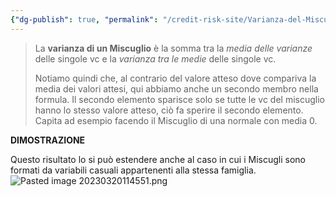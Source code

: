 ```yaml
---
{"dg-publish": true, "permalink": "/credit-risk-site/Varianza-del-Miscuglio/"}
---
```






> La **varianza di un Miscuglio** è la somma tra la *media delle varianze* delle singole vc e la *varianza tra le medie* delle singole vc.
> <style> .container {font-family: sans-serif; text-align: center;} .button-wrapper button {z-index: 1;height: 40px; width: 100px; margin: 10px;padding: 5px;} .excalidraw .App-menu_top .buttonList { display: flex;} .excalidraw-wrapper { height: 800px; margin: 50px; position: relative;} :root[dir="ltr"] .excalidraw .layer-ui__wrapper .zen-mode-transition.App-menu_bottom--transition-left {transform: none;} </style><script src="https://cdn.jsdelivr.net/npm/react@17/umd/react.production.min.js"></script><script src="https://cdn.jsdelivr.net/npm/react-dom@17/umd/react-dom.production.min.js"></script><script type="text/javascript" src="https://cdn.jsdelivr.net/npm/@excalidraw/excalidraw@0/dist/excalidraw.production.min.js"></script><div id="Variabile_casuale_miscuglio_2023-03-20_1142.09.excalidraw.md1"></div><script>(function(){const InitialData={"type":"excalidraw","version":2,"source":"https://excalidraw.com","elements":[{"id":"mVxVJ4CFz0wKRgR07DXf4","type":"image","x":-294.90889739990234,"y":-92.6863021850586,"width":551,"height":162,"angle":0,"strokeColor":"transparent","backgroundColor":"transparent","fillStyle":"hachure","strokeWidth":1,"strokeStyle":"solid","roughness":1,"opacity":100,"groupIds":[],"roundness":null,"seed":625302631,"version":20,"versionNonce":539121575,"isDeleted":false,"boundElements":null,"updated":1679308931575,"link":null,"locked":false,"status":"pending","fileId":"71e50c8acd3eb3182c5b4b8c168e5fcc58ea3835","scale":[1,1]},{"id":"cPm7zOssnPPr1KGREBUDz","type":"ellipse","x":-196.1874008178711,"y":-100.7866439819336,"width":151.17144775390625,"height":176.00149536132812,"angle":0,"strokeColor":"#d9480f","backgroundColor":"transparent","fillStyle":"hachure","strokeWidth":1,"strokeStyle":"solid","roughness":1,"opacity":100,"groupIds":[],"roundness":{"type":2},"seed":730700361,"version":52,"versionNonce":885265639,"isDeleted":false,"boundElements":null,"updated":1679308937256,"link":null,"locked":false},{"id":"n8gqeN8S","type":"text","x":-228.3204574584961,"y":-132.84703826904297,"width":175,"height":20,"angle":0,"strokeColor":"#d9480f","backgroundColor":"transparent","fillStyle":"hachure","strokeWidth":1,"strokeStyle":"solid","roughness":1,"opacity":100,"groupIds":[],"roundness":null,"seed":2028032265,"version":70,"versionNonce":1338417289,"isDeleted":false,"boundElements":null,"updated":1679308951851,"link":null,"locked":false,"text":"Media tra le varianze","rawText":"Media tra le varianze","fontSize":16,"fontFamily":1,"textAlign":"left","verticalAlign":"top","baseline":14,"containerId":null,"originalText":"Media tra le varianze"},{"type":"text","version":134,"versionNonce":808041769,"isDeleted":false,"id":"9g87LmYo","fillStyle":"hachure","strokeWidth":1,"strokeStyle":"solid","roughness":1,"opacity":100,"angle":0,"x":30.835182189941406,"y":-133.13309478759766,"strokeColor":"#5c940d","backgroundColor":"transparent","width":172,"height":20,"seed":1842890887,"groupIds":[],"roundness":null,"boundElements":null,"updated":1679308971812,"link":null,"locked":false,"fontSize":16,"fontFamily":1,"text":"Varianza tra le medie","rawText":"Varianza tra le medie","baseline":14,"textAlign":"left","verticalAlign":"top","containerId":null,"originalText":"Varianza tra le medie"},{"id":"S7QEzzQj4yyZvLsURy1al","type":"ellipse","x":-27.488792419433594,"y":-91.29277801513672,"width":278.24298095703125,"height":148.25021362304688,"angle":0,"strokeColor":"#5c940d","backgroundColor":"transparent","fillStyle":"hachure","strokeWidth":1,"strokeStyle":"solid","roughness":1,"opacity":100,"groupIds":[],"roundness":{"type":2},"seed":472526857,"version":62,"versionNonce":266234343,"isDeleted":false,"boundElements":null,"updated":1679308981203,"link":null,"locked":false}],"appState":{"theme":"light","viewBackgroundColor":"#ffffff","currentItemStrokeColor":"#5c940d","currentItemBackgroundColor":"transparent","currentItemFillStyle":"hachure","currentItemStrokeWidth":1,"currentItemStrokeStyle":"solid","currentItemRoughness":1,"currentItemOpacity":100,"currentItemFontFamily":1,"currentItemFontSize":16,"currentItemTextAlign":"left","currentItemStartArrowhead":null,"currentItemEndArrowhead":"arrow","scrollX":667.0918579101562,"scrollY":312.6297607421875,"zoom":{"value":1},"currentItemRoundness":"round","gridSize":null,"colorPalette":{}},"files":{}};InitialData.scrollToContent=true;App=()=>{const e=React.useRef(null),t=React.useRef(null),[n,i]=React.useState({width:void 0,height:void 0});return React.useEffect(()=>{i({width:t.current.getBoundingClientRect().width,height:t.current.getBoundingClientRect().height});const e=()=>{i({width:t.current.getBoundingClientRect().width,height:t.current.getBoundingClientRect().height})};return window.addEventListener("resize",e),()=>window.removeEventListener("resize",e)},[t]),React.createElement(React.Fragment,null,React.createElement("div",{className:"excalidraw-wrapper",ref:t},React.createElement(ExcalidrawLib.Excalidraw,{ref:e,width:n.width,height:n.height,initialData:InitialData,viewModeEnabled:!0,zenModeEnabled:!0,gridModeEnabled:!1})))},excalidrawWrapper=document.getElementById("Variabile_casuale_miscuglio_2023-03-20_1142.09.excalidraw.md1");ReactDOM.render(React.createElement(App),excalidrawWrapper);})();</script>
> Notiamo quindi che, al contrario del valore atteso dove compariva la media dei valori attesi, qui abbiamo anche un secondo membro nella formula.
> Il secondo elemento sparisce solo se tutte le vc del miscuglio hanno lo stesso valore atteso, ciò fa sperire il secondo elemento. Capita ad esempio facendo il Miscuglio di una normale con media $0$.

**DIMOSTRAZIONE**
<div id="Varianza_del_Miscuglio_2023-06-01_1555.13.excalidraw.md2"></div><script>(function(){const InitialData={"type":"excalidraw","version":2,"source":"https://excalidraw.com","elements":[{"type":"image","version":203,"versionNonce":437247122,"isDeleted":false,"id":"KwqMwJhXl_Uk4xhETuMr2","fillStyle":"hachure","strokeWidth":0.5,"strokeStyle":"solid","roughness":1,"opacity":100,"angle":0,"x":-244.5294593586117,"y":-170.9088267817832,"strokeColor":"transparent","backgroundColor":"transparent","width":779.2060940580583,"height":481.5926553553277,"seed":84963534,"groupIds":[],"roundness":null,"boundElements":[],"updated":1685629091990,"link":null,"locked":false,"status":"pending","fileId":"73461a3e74bec56d49583edd8763c5bfc6e7aa02","scale":[1,1]},{"type":"text","version":189,"versionNonce":1776005778,"isDeleted":false,"id":"TV0bW8SV","fillStyle":"hachure","strokeWidth":1,"strokeStyle":"solid","roughness":1,"opacity":100,"angle":0,"x":-60.20371961035994,"y":-195.21971782724202,"strokeColor":"#d9480f","backgroundColor":"transparent","width":107,"height":20,"seed":1911105422,"groupIds":[],"roundness":null,"boundElements":[],"updated":1685628588421,"link":null,"locked":false,"fontSize":8.014057769805698,"fontFamily":1,"text":"Se la variabile è discreta \npossiamo riscrivere","rawText":"Se la variabile è discreta \npossiamo riscrivere","baseline":18,"textAlign":"left","verticalAlign":"top","containerId":null,"originalText":"Se la variabile è discreta \npossiamo riscrivere"},{"type":"text","version":854,"versionNonce":184710034,"isDeleted":false,"id":"gn08NHpj","fillStyle":"hachure","strokeWidth":1,"strokeStyle":"solid","roughness":1,"opacity":100,"angle":0,"x":1.2975092346827921,"y":-120.9100410641735,"strokeColor":"#a61e4d","backgroundColor":"transparent","width":216,"height":15,"seed":186684690,"groupIds":[],"roundness":null,"boundElements":[],"updated":1685629109691,"link":null,"locked":false,"fontSize":6.37702595262214,"fontFamily":2,"text":"Essendo X un miscuglio possiamo scrivere la probabilità p(xi) come \nuna media ponderata delle variabili X1, X2 ecc che compongono il miscuglio","rawText":"Essendo X un miscuglio possiamo scrivere la probabilità p(xi) come \nuna media ponderata delle variabili X1, X2 ecc che compongono il miscuglio","baseline":13,"textAlign":"left","verticalAlign":"top","containerId":null,"originalText":"Essendo X un miscuglio possiamo scrivere la probabilità p(xi) come \nuna media ponderata delle variabili X1, X2 ecc che compongono il miscuglio"},{"type":"freedraw","version":5,"versionNonce":212570194,"isDeleted":false,"id":"Nbcj8DzmQzIDppnCUlpX9","fillStyle":"hachure","strokeWidth":1,"strokeStyle":"solid","roughness":1,"opacity":100,"angle":0,"x":35.36149549977449,"y":-142.49710272160945,"strokeColor":"#a61e4d","backgroundColor":"transparent","width":0.0001,"height":0.0001,"seed":1830647374,"groupIds":[],"roundness":null,"boundElements":[],"updated":1685628588421,"link":null,"locked":false,"points":[[0,0],[0.0001,0.0001]],"lastCommittedPoint":null,"simulatePressure":true,"pressures":[]},{"type":"rectangle","version":82,"versionNonce":2103948686,"isDeleted":false,"id":"5DocfgHD6FkaKhcT1A6FD","fillStyle":"hachure","strokeWidth":1,"strokeStyle":"solid","roughness":1,"opacity":100,"angle":0,"x":-74.34043868643505,"y":-123.2468601391195,"strokeColor":"#a61e4d","backgroundColor":"transparent","width":70.02647974328795,"height":42.02479285505258,"seed":1966183826,"groupIds":[],"roundness":{"type":3},"boundElements":[],"updated":1685629105270,"link":null,"locked":false},{"type":"text","version":1053,"versionNonce":2065452370,"isDeleted":false,"id":"F2COVobn","fillStyle":"hachure","strokeWidth":1,"strokeStyle":"solid","roughness":1,"opacity":100,"angle":0,"x":-119.85999909633637,"y":-78.80094513792379,"strokeColor":"#2b8a3e","backgroundColor":"transparent","width":183,"height":15,"seed":829160078,"groupIds":[],"roundness":null,"boundElements":[],"updated":1685629116255,"link":null,"locked":false,"fontSize":6.342948978672145,"fontFamily":2,"text":"Inverto le sommatorie e porto dentro quella con il pedice \"i\" pj(xi).\nSommo e sottraggo E[Xj]","rawText":"Inverto le sommatorie e porto dentro quella con il pedice \"i\" pj(xi).\nSommo e sottraggo E[Xj]","baseline":13,"textAlign":"left","verticalAlign":"top","containerId":null,"originalText":"Inverto le sommatorie e porto dentro quella con il pedice \"i\" pj(xi).\nSommo e sottraggo E[Xj]"},{"type":"freedraw","version":25,"versionNonce":1553146450,"isDeleted":false,"id":"ORnMGIEOF8xLG4siYZCJy","fillStyle":"hachure","strokeWidth":1,"strokeStyle":"solid","roughness":1,"opacity":100,"angle":0,"x":-67.53828661208038,"y":-37.18941087985584,"strokeColor":"#2b8a3e","backgroundColor":"transparent","width":0.0001,"height":0.0001,"seed":134435022,"groupIds":[],"roundness":null,"boundElements":[],"updated":1685629120027,"link":null,"locked":false,"points":[[0,0],[0.0001,0.0001]],"lastCommittedPoint":null,"simulatePressure":true,"pressures":[]},{"type":"freedraw","version":36,"versionNonce":1547936786,"isDeleted":false,"id":"y5sTbssGYUsxu6IyIfX0C","fillStyle":"hachure","strokeWidth":1,"strokeStyle":"solid","roughness":1,"opacity":100,"angle":0,"x":-23.883116298163657,"y":-40.02489714246846,"strokeColor":"#2b8a3e","backgroundColor":"transparent","width":0.0001,"height":0.0001,"seed":2041985234,"groupIds":[],"roundness":null,"boundElements":[],"updated":1685629121557,"link":null,"locked":false,"points":[[0,0],[0.0001,0.0001]],"lastCommittedPoint":null,"simulatePressure":true,"pressures":[]},{"type":"freedraw","version":35,"versionNonce":1858142734,"isDeleted":false,"id":"wXtN7hWMvKUltf6BQM7-g","fillStyle":"hachure","strokeWidth":1,"strokeStyle":"solid","roughness":1,"opacity":100,"angle":0,"x":58.08505809526753,"y":-40.62215789762217,"strokeColor":"#2b8a3e","backgroundColor":"transparent","width":0.0001,"height":0.0001,"seed":1966349198,"groupIds":[],"roundness":null,"boundElements":[],"updated":1685629124066,"link":null,"locked":false,"points":[[0,0],[0.0001,0.0001]],"lastCommittedPoint":null,"simulatePressure":true,"pressures":[]},{"type":"text","version":1172,"versionNonce":1037704462,"isDeleted":false,"id":"D8Bt2dGe","fillStyle":"hachure","strokeWidth":1,"strokeStyle":"solid","roughness":1,"opacity":100,"angle":0,"x":-99.85610925276006,"y":-24.41839275326828,"strokeColor":"#d9480f","backgroundColor":"transparent","width":257,"height":8,"seed":870217106,"groupIds":[],"roundness":null,"boundElements":[],"updated":1685629127631,"link":null,"locked":false,"fontSize":7.332083220332845,"fontFamily":2,"text":"Raggruppo dei membri e vedo tutta l'espressione come un quadrato di binomio","rawText":"Raggruppo dei membri e vedo tutta l'espressione come un quadrato di binomio","baseline":7,"textAlign":"left","verticalAlign":"top","containerId":null,"originalText":"Raggruppo dei membri e vedo tutta l'espressione come un quadrato di binomio"},{"type":"freedraw","version":71,"versionNonce":736883858,"isDeleted":false,"id":"zIyWvVNrQN2ZAkPMuFmTU","fillStyle":"hachure","strokeWidth":0.5,"strokeStyle":"solid","roughness":1,"opacity":100,"angle":0,"x":-107.54352672320357,"y":13.250542105689846,"strokeColor":"#d9480f","backgroundColor":"transparent","width":71.31769646173069,"height":0,"seed":955550866,"groupIds":[],"roundness":null,"boundElements":[],"updated":1685629130128,"link":null,"locked":false,"points":[[0,0],[1.091581103539795,0],[4.0025248671010445,0],[9.460521615982657,0],[14.918487954469981,0],[19.284873189417567,0],[20.012624335505052,0],[21.831956585132275,0],[24.01514920260604,0],[27.2899229236196,0],[29.47314595148771,0],[32.38408971504896,0],[33.11178004034781,0],[36.38658417175566,0],[39.29749752492262,0],[41.11682977454984,0],[42.57230165633047,0],[42.936162024177065,0],[43.66391317026449,0],[45.119385052045175,0],[46.93871730167234,0],[49.8496306548393,0],[52.032823272313124,0],[53.85215552194035,0],[54.57987625763349,0],[56.39920850726071,0],[59.31012186042767,0],[61.49334488829578,0],[62.94878635968206,0],[63.676537505769545,0],[65.13200938755017,0],[66.95134163717739,0],[68.77067388680462,0],[69.86225499034435,0],[71.31769646173069,0],[71.31769646173069,0]],"lastCommittedPoint":null,"simulatePressure":true,"pressures":[]},{"type":"freedraw","version":113,"versionNonce":402677394,"isDeleted":false,"id":"qInkJ4g7pFOslqUUSpZnd","fillStyle":"hachure","strokeWidth":0.5,"strokeStyle":"solid","roughness":1,"opacity":100,"angle":0,"x":-21.235615678628506,"y":14.76497024603674,"strokeColor":"#d9480f","backgroundColor":"transparent","width":85.52131992772274,"height":1.2786129575031566,"seed":1409635854,"groupIds":[],"roundness":null,"boundElements":[],"updated":1685629135419,"link":null,"locked":false,"points":[[0,-0.36239735650657195],[0.6001402859026976,-0.36239735650657195],[1.500375793748991,-0.36239735650657195],[3.9009620163519814,-0.36239735650657195],[7.501853889752614,-0.36239735650657195],[11.402840985096889,-0.36239735650657195],[12.00298127099954,-0.36239735650657195],[12.603121556902238,-0.36239735650657195],[13.503357064748531,-0.5450552600057428],[15.903943287351522,-0.5450552600057428],[18.304554588946804,-0.7277055304959958],[19.204765017800806,-0.7277055304959958],[19.50486023974445,-0.7277055304959958],[20.405070668598494,-0.7277055304959958],[21.605376319396136,-0.7277055304959958],[23.705892399047777,-0.7277055304959958],[26.70664398654576,-0.7277055304959958],[27.906949637343402,-0.7277055304959958],[30.30753585994639,-0.7277055304959958],[31.507841510744033,-0.7277055304959958],[32.40805193959803,-0.7277055304959958],[33.00821730449302,-0.7277055304959958],[33.908427733347025,-0.7277055304959958],[35.40880352709597,-0.7277055304959958],[38.1094849716426,-0.7277055304959958],[39.90993090834294,-0.7277055304959958],[40.51007119424559,-0.7277055304959958],[41.41030670209193,-0.7277055304959958],[42.91068249584092,-0.7277055304959958],[43.810892924694926,-0.7277055304959958],[45.31126871844387,-0.7277055304959958],[46.21150422629021,-0.7277055304959958],[47.711880020039196,-0.36239735650657195],[49.21225581378819,-0.36239735650657195],[50.11246624264219,0.0029260835007018926],[51.31277189343983,0.0029260835007018926],[53.41328797309147,0.0029260835007018926],[55.21373390979176,0.18559925301772268],[56.41403956058945,0.36824952350797574],[57.914415354338395,0.550907427007161],[58.81462578319245,0.550907427007161],[60.31500157694139,0.550907427007161],[61.51535738572367,0.550907427007161],[61.81537737069038,0.550907427007161],[63.31575316443937,0.550907427007161],[65.71636446603466,0.18559925301772268],[66.91664503784,0.18559925301772268],[69.01721127547628,0.18559925301772268],[70.51758706922527,0.18559925301772268],[71.41777241908693,0.0029260835007018926],[72.01796286297422,0.0029260835007018926],[72.91814821283592,0.0029260835007018926],[74.71859414953626,-0.17973181999846896],[75.61882965738255,-0.36239735650657195],[76.21896994328524,-0.36239735650657195],[76.51909024422119,-0.36239735650657195],[76.8191102291879,-0.36239735650657195],[77.11918037213925,-0.5450552600057428],[78.01944095897784,-0.5450552600057428],[79.21972153078319,-0.5450552600057428],[79.81986181668589,-0.5450552600057428],[81.32023761043483,-0.5450552600057428],[81.92037789633753,-0.5450552600057428],[82.82061340418382,-0.5450552600057428],[85.52131992772274,-0.5450552600057428],[85.52131992772274,-0.5450552600057428\|0,-0.36239735650657195],[0.6001402859026976,-0.36239735650657195],[1.500375793748991,-0.36239735650657195],[3.9009620163519814,-0.36239735650657195],[7.501853889752614,-0.36239735650657195],[11.402840985096889,-0.36239735650657195],[12.00298127099954,-0.36239735650657195],[12.603121556902238,-0.36239735650657195],[13.503357064748531,-0.5450552600057428],[15.903943287351522,-0.5450552600057428],[18.304554588946804,-0.7277055304959958],[19.204765017800806,-0.7277055304959958],[19.50486023974445,-0.7277055304959958],[20.405070668598494,-0.7277055304959958],[21.605376319396136,-0.7277055304959958],[23.705892399047777,-0.7277055304959958],[26.70664398654576,-0.7277055304959958],[27.906949637343402,-0.7277055304959958],[30.30753585994639,-0.7277055304959958],[31.507841510744033,-0.7277055304959958],[32.40805193959803,-0.7277055304959958],[33.00821730449302,-0.7277055304959958],[33.908427733347025,-0.7277055304959958],[35.40880352709597,-0.7277055304959958],[38.1094849716426,-0.7277055304959958],[39.90993090834294,-0.7277055304959958],[40.51007119424559,-0.7277055304959958],[41.41030670209193,-0.7277055304959958],[42.91068249584092,-0.7277055304959958],[43.810892924694926,-0.7277055304959958],[45.31126871844387,-0.7277055304959958],[46.21150422629021,-0.7277055304959958],[47.711880020039196,-0.36239735650657195],[49.21225581378819,-0.36239735650657195],[50.11246624264219,0.0029260835007018926],[51.31277189343983,0.0029260835007018926],[53.41328797309147,0.0029260835007018926],[55.21373390979176,0.18559925301772268],[56.41403956058945,0.36824952350797574],[57.914415354338395,0.550907427007161],[58.81462578319245,0.550907427007161],[60.31500157694139,0.550907427007161],[61.51535738572367,0.550907427007161],[61.81537737069038,0.550907427007161],[63.31575316443937,0.550907427007161],[65.71636446603466,0.18559925301772268],[66.91664503784,0.18559925301772268],[69.01721127547628,0.18559925301772268],[70.51758706922527,0.18559925301772268],[71.41777241908693,0.0029260835007018926],[72.01796286297422,0.0029260835007018926],[72.91814821283592,0.0029260835007018926],[74.71859414953626,-0.17973181999846896],[75.61882965738255,-0.36239735650657195],[76.21896994328524,-0.36239735650657195],[76.51909024422119,-0.36239735650657195],[76.8191102291879,-0.36239735650657195],[77.11918037213925,-0.5450552600057428],[78.01944095897784,-0.5450552600057428],[79.21972153078319,-0.5450552600057428],[79.81986181668589,-0.5450552600057428],[81.32023761043483,-0.5450552600057428],[81.92037789633753,-0.5450552600057428],[82.82061340418382,-0.5450552600057428],[85.52131992772274,-0.5450552600057428],[85.52131992772274,-0.5450552600057428]],"lastCommittedPoint":null,"simulatePressure":true,"pressures":[]},{"type":"text","version":1270,"versionNonce":977295762,"isDeleted":false,"id":"K4CbA5f6","fillStyle":"hachure","strokeWidth":1,"strokeStyle":"solid","roughness":1,"opacity":100,"angle":0,"x":-86.99156631053077,"y":26.320751735093694,"strokeColor":"#d9480f","backgroundColor":"transparent","width":60,"height":8,"seed":2080074190,"groupIds":[],"roundness":null,"boundElements":[],"updated":1685629155085,"link":null,"locked":false,"fontSize":7.332083220332845,"fontFamily":2,"text":"Svolgo il quadrato","rawText":"Svolgo il quadrato","baseline":7,"textAlign":"left","verticalAlign":"top","containerId":null,"originalText":"Svolgo il quadrato"},{"type":"text","version":237,"versionNonce":1974529294,"isDeleted":false,"id":"opVoOWqC","fillStyle":"hachure","strokeWidth":0.5,"strokeStyle":"solid","roughness":1,"opacity":100,"angle":0,"x":-164.46794091928692,"y":97.48069207069172,"strokeColor":"#364fc7","backgroundColor":"transparent","width":574,"height":18,"seed":1474516818,"groupIds":[],"roundness":null,"boundElements":[],"updated":1685629546476,"link":null,"locked":false,"fontSize":14.429422153760767,"fontFamily":1,"text":"Spezzo le sommatorie, portando fuori tutte le quantità che non dipendono da \"i\"","rawText":"Spezzo le sommatorie, portando fuori tutte le quantità che non dipendono da \"i\"","baseline":12,"textAlign":"left","verticalAlign":"top","containerId":null,"originalText":"Spezzo le sommatorie, portando fuori tutte le quantità che non dipendono da \"i\""},{"type":"line","version":98,"versionNonce":2062175118,"isDeleted":false,"id":"GRpcJeP5wVP2Q4qQF3-9A","fillStyle":"hachure","strokeWidth":0.5,"strokeStyle":"solid","roughness":0,"opacity":100,"angle":0,"x":214.85530441482132,"y":141.44400561681653,"strokeColor":"#c92a2a","backgroundColor":"transparent","width":251.56776646093618,"height":42.28030326844521,"seed":1822228050,"groupIds":[],"roundness":{"type":2},"boundElements":[],"updated":1685629474429,"link":null,"locked":false,"startBinding":null,"endBinding":null,"lastCommittedPoint":null,"startArrowhead":null,"endArrowhead":null,"points":[[0,0],[251.56776646093618,42.28030326844521]]},{"type":"line","version":89,"versionNonce":530712014,"isDeleted":false,"id":"AIBpkIP83LgvDffRDneW6","fillStyle":"hachure","strokeWidth":0.5,"strokeStyle":"solid","roughness":0,"opacity":100,"angle":0,"x":435.1355648307058,"y":133.833562689411,"strokeColor":"#c92a2a","backgroundColor":"transparent","width":200.831374269918,"height":54.96437481412107,"seed":147678226,"groupIds":[],"roundness":{"type":2},"boundElements":[],"updated":1685629471352,"link":null,"locked":false,"startBinding":null,"endBinding":null,"lastCommittedPoint":null,"startArrowhead":null,"endArrowhead":null,"points":[[0,0],[-200.831374269918,54.96437481412107]]},{"type":"image","version":235,"versionNonce":574433490,"isDeleted":true,"id":"GIUCyEYg6Vim1YiL3M1ss","fillStyle":"hachure","strokeWidth":1,"strokeStyle":"solid","roughness":1,"opacity":100,"angle":0,"x":-881.2729918079341,"y":-130.66054642847627,"strokeColor":"transparent","backgroundColor":"transparent","width":576.0093446576425,"height":636.962714462684,"seed":678505102,"groupIds":[],"roundness":null,"boundElements":[],"updated":1685630879655,"link":null,"locked":false,"status":"pending","fileId":"5d10e363a32597315ba76e088f3e7c5ce0f0b3b5","scale":[1,1]}],"appState":{"theme":"light","viewBackgroundColor":"#ffffff","currentItemStrokeColor":"#c92a2a","currentItemBackgroundColor":"transparent","currentItemFillStyle":"hachure","currentItemStrokeWidth":0.5,"currentItemStrokeStyle":"solid","currentItemRoughness":0,"currentItemOpacity":100,"currentItemFontFamily":1,"currentItemFontSize":20,"currentItemTextAlign":"left","currentItemStartArrowhead":null,"currentItemEndArrowhead":"arrow","scrollX":1007.1630009419391,"scrollY":235.41000780667343,"zoom":{"value":0.8},"currentItemRoundness":"round","gridSize":null,"colorPalette":{}},"files":{}};InitialData.scrollToContent=true;App=()=>{const e=React.useRef(null),t=React.useRef(null),[n,i]=React.useState({width:void 0,height:void 0});return React.useEffect(()=>{i({width:t.current.getBoundingClientRect().width,height:t.current.getBoundingClientRect().height});const e=()=>{i({width:t.current.getBoundingClientRect().width,height:t.current.getBoundingClientRect().height})};return window.addEventListener("resize",e),()=>window.removeEventListener("resize",e)},[t]),React.createElement(React.Fragment,null,React.createElement("div",{className:"excalidraw-wrapper",ref:t},React.createElement(ExcalidrawLib.Excalidraw,{ref:e,width:n.width,height:n.height,initialData:InitialData,viewModeEnabled:!0,zenModeEnabled:!0,gridModeEnabled:!1})))},excalidrawWrapper=document.getElementById("Varianza_del_Miscuglio_2023-06-01_1555.13.excalidraw.md2");ReactDOM.render(React.createElement(App),excalidrawWrapper);})();</script>

Questo risultato lo si può estendere anche al caso in cui i Miscugli sono formati da variabili casuali appartenenti alla stessa famiglia.
![Pasted image 20230320114551.png](/img/user/Credit%20Risk%20_site/allegati/Pasted%20image%2020230320114551.png)